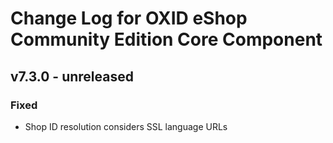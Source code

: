 # Change Log for OXID eShop Community Edition Core Component

## v7.3.0 - unreleased

### Fixed
- Shop ID resolution considers SSL language URLs